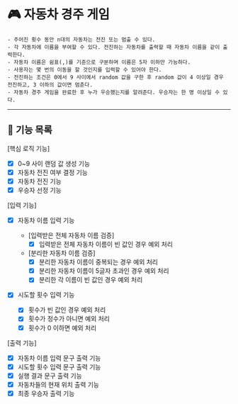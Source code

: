 # 🎮 자동차 경주 게임 

```
- 주어진 횟수 동안 n대의 자동차는 전진 또는 멈출 수 있다.
- 각 자동차에 이름을 부여할 수 있다. 전진하는 자동차를 출력할 때 자동차 이름을 같이 출력한다.
- 자동차 이름은 쉼표(,)를 기준으로 구분하며 이름은 5자 이하만 가능하다.
- 사용자는 몇 번의 이동을 할 것인지를 입력할 수 있어야 한다.
- 전진하는 조건은 0에서 9 사이에서 random 값을 구한 후 random 값이 4 이상일 경우 전진하고, 3 이하의 값이면 멈춘다.
- 자동차 경주 게임을 완료한 후 누가 우승했는지를 알려준다. 우승자는 한 명 이상일 수 있다.
```
---
## 🎯 기능 목록
[핵심 로직 기능]
- [x] 0~9 사이 랜덤 값 생성 기능
- [x] 자동차 전진 여부 결정 기능
- [x] 자동차 전진 기능
- [x] 우승자 선정 기능

[입력 기능]
- [x] 자동차 이름 입력 기능

    - [입력받은 전체 자동차 이름 검증]
      - [x] 입력받은 전체 자동차 이름이 빈 값인 경우 예외 처리

    - [분리한 자동차 이름 검증]
      - [x] 분리한 자동차 이름이 중복되는 경우 예외 처리
      - [x] 분리한 자동차 이름이 5글자 초과인 경우 예외 처리
      - [x] 분리한 각 이름이 빈 값인 경우 예외 처리

- [x] 시도할 횟수 입력 기능
    - [x] 횟수가 빈 값인 경우 예외 처리
    - [x] 횟수가 정수가 아니면 예외 처리
    - [x] 횟수가 0 이하면 예외 처리

[출력 기능]
- [x] 자동차 이름 입력 문구 출력 기능
- [x] 시도할 횟수 입력 문구 출력 기능
- [x] 실행 결과 문구 출력 기능
- [x] 자동차들의 현재 위치 출력 기능
- [x] 최종 우승자 출력 기능
